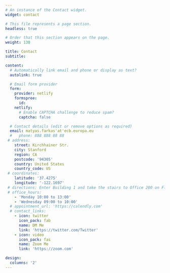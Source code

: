 ```yaml
---
# An instance of the Contact widget.
widget: contact

# This file represents a page section.
headless: true

# Order that this section appears on the page.
weight: 130

title: Contact
subtitle:

content:
  # Automatically link email and phone or display as text?
  autolink: true

  # Email form provider
  form:
    provider: netlify
    formspree:
      id:
    netlify:
      # Enable CAPTCHA challenge to reduce spam?
      captcha: false

  # Contact details (edit or remove options as required)
  email: matyas.farkas'at'ecb.europa.eu
  #   phone: 888 888 88 88
 # address:
    street: Kirchhainer Str.
    city: Stanford
    region: CA
    postcode: '94305'
    country: United States
    country_code: US
 # coordinates:
    latitude: '37.4275'
    longitude: '-122.1697'
 # directions: Enter Building 1 and take the stairs to Office 200 on Floor 2
 # office_hours:
    - 'Monday 10:00 to 13:00'
    - 'Wednesday 09:00 to 10:00'
  # appointment_url: 'https://calendly.com'
  # contact_links:
    - icon: twitter
      icon_pack: fab
      name: DM Me
      link: 'https://twitter.com/Twitter'
    - icon: video
      icon_pack: fas
      name: Zoom Me
      link: 'https://zoom.com'

design:
  columns: '2'
---
```

